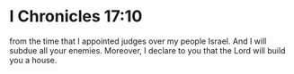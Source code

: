 # I Chronicles 17:10

from the time that I appointed judges over my people Israel. And I will subdue all your enemies. Moreover, I declare to you that the Lord will build you a house.
